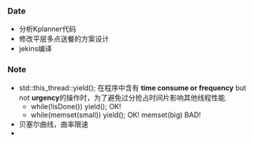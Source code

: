 ### Date
- 分析Kplanner代码
- 修改平层多点送餐的方案设计
- jekins编译

### Note
- std::this_thread::yield(); 在程序中含有 **time consume or frequency** but not **urgency**的操作时，为了避免过分抢占时间片影响其他线程性能.
	- while(!isDone()) yield(); OK!
	- while(memset(small)) yield(); OK! memset(big) BAD!
- 贝塞尔曲线，曲率限速
- 